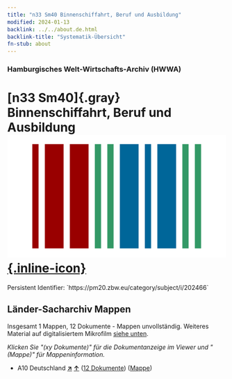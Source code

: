 ```yaml
---
title: "n33 Sm40 Binnenschiffahrt, Beruf und Ausbildung"
modified: 2024-01-13
backlink: ../../about.de.html
backlink-title: "Systematik-Übersicht"
fn-stub: about
---
```


### Hamburgisches Welt-Wirtschafts-Archiv (HWWA)

# [n33 Sm40]{.gray}&#8201; Binnenschiffahrt, Beruf und Ausbildung &#160; [![Wikidata](/images/Wikidata-logo.svg "Wikidata"){.inline-icon}](http://www.wikidata.org/entity/Q104711216)

<div class="hint">Persistent Identifier: `https://pm20.zbw.eu/category/subject/i/202466`</div>







## Länder-Sacharchiv Mappen






Insgesamt 1 Mappen, 12 Dokumente - Mappen unvollständig. Weiteres Material auf digitalisiertem Mikrofilm [siehe unten](#filmsections).

_Klicken Sie "(xy Dokumente)" für die Dokumentanzeige im Viewer und "(Mappe)" für Mappeninformation._



- A10 Deutschland [**&nearr;**](../../../geo/i/126128/about.de.html "Deutschland (alle Mappen)") [**&uarr;**](../../../geo/about.de.html#A10 "Ländersystematik") (<a href="https://pm20.zbw.eu/iiifview/folder/sh/126128,202466" title="über: Deutschland : Binnenschiffahrt, Beruf und Ausbildung" target="_blank">12 Dokumente</a>) ([Mappe](../../../../folder/sh/1261xx/126128/2024xx/202466/about.de.html))



<a id="filmsections" />














